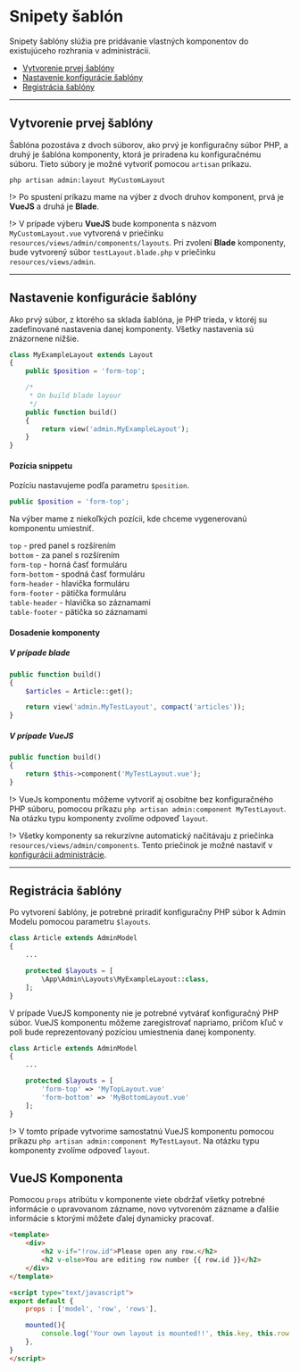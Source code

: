# Snipety šablón

Snipety šablóny slúžia pre pridávanie vlastných komponentov do existujúceho rozhrania v administrácii.

- [Vytvorenie prvej šablóny](#Vytvorenie-prvej-šablóny)
- [Nastavenie konfigurácie šablóny](#Nastavenie-konfigurácie-šablóny)
- [Registrácia šablóny](#Registrácia-šablóny)

<hr>

## Vytvorenie prvej šablóny

Šablóna pozostáva z dvoch súborov, ako prvý je konfiguračny súbor PHP, a druhý je šablóna komponenty, ktorá je priradena ku konfiguračnému súboru. Tieto súbory je možné vytvoriť pomocou `artisan` príkazu.

```
php artisan admin:layout MyCustomLayout
```

!> Po spustení príkazu mame na výber z dvoch druhov komponent, prvá je **VueJS** a druhá je **Blade**.

!> V prípade výberu **VueJS** bude komponenta s názvom `MyCustomLayout.vue` vytvorená v priečinku `resources/views/admin/components/layouts`. Pri zvolení **Blade** komponenty, bude vytvorený súbor `testLayout.blade.php` v priečinku `resources/views/admin`.

<hr>

## Nastavenie konfigurácie šablóny

Ako prvý súbor, z ktorého sa sklada šablóna, je PHP trieda, v ktoréj su zadefinované nastavenia danej komponenty. Všetky nastavenia sú znázornene nižšie.

```php
class MyExampleLayout extends Layout
{
    public $position = 'form-top';

    /*
     * On build blade layour
     */
    public function build()
    {
        return view('admin.MyExampleLayout');
    }
}
```


#### Pozícia snippetu
Pozíciu nastavujeme podľa parametru `$position`.

```php
public $position = 'form-top';
```

Na výber mame z niekoľkých pozícii, kde chceme vygenerovanú komponentu umiestniť.

`top` - pred panel s rozšírením<br>
`bottom` - za panel s rozšírením<br>
`form-top` - horná časť formuláru<br>
`form-bottom` - spodná časť formuláru<br>
`form-header` - hlavička formuláru<br>
`form-footer` - pätička formuláru<br>
`table-header` - hlavička so záznamami<br>
`table-footer` - pätička so záznamami<br>

#### Dosadenie komponenty

##### V prípade blade
```php
public function build()
{
    $articles = Article::get();

    return view('admin.MyTestLayout', compact('articles'));
}
```

##### V prípade VueJS
```php
public function build()
{
    return $this->component('MyTestLayout.vue');
}
```

!> VueJs komponentu môžeme vytvoriť aj osobitne bez konfiguračného PHP súboru, pomocou príkazu `php artisan admin:component MyTestLayout`. Na otázku typu komponenty zvolíme odpoveď `layout`.

!> Všetky komponenty sa rekurzívne automatický načitávaju z priečinka `resources/views/admin/components`. Tento priečinok je možné nastaviť v [konfigurácii administrácie](config.md#_7-priečinok-načitávania-vuejs-komponent).

<hr>

## Registrácia šablóny

Po vytvorení šablóny, je potrebné priradiť konfiguračny PHP súbor k Admin Modelu pomocou parametru `$layouts`.

```php
class Article extends AdminModel
{
    ...

    protected $layouts = [
        \App\Admin\Layouts\MyExampleLayout::class,
    ];
}
```

V prípade VueJS komponenty nie je potrebné vytvárať konfiguračný PHP súbor. VueJS komponentu môžeme zaregistrovať napriamo, pričom kľuč v poli bude reprezentovaný pozíciou umiestnenia danej komponenty.

```php
class Article extends AdminModel
{
    ...

    protected $layouts = [
        'form-top' => 'MyTopLayout.vue'
        'form-bottom' => 'MyBottomLayout.vue'
    ];
}
```

!> V tomto prípade vytvorime samostatnú VueJS komponentu pomocou príkazu `php artisan admin:component MyTestLayout`. Na otázku typu komponenty zvolíme odpoveď `layout`.

## VueJS Komponenta

Pomocou `props` atribútu v komponente viete obdržať všetky potrebné informácie o upravovanom zázname, novo vytvorenóm zázname a ďalšie informácie s ktorými môžete ďalej dynamicky pracovať.

```html
<template>
    <div>
        <h2 v-if="!row.id">Please open any row.</h2>
        <h2 v-else>You are editing row number {{ row.id }}</h2>
    </div>
</template>

<script type="text/javascript">
export default {
    props : ['model', 'row', 'rows'],

    mounted(){
        console.log('Your own layout is mounted!!', this.key, this.row, this.field);
    },
}
</script>
```
